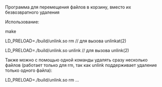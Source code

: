 Программа для перемещения файлов в корзину, вместо их безвозвратного удаления

Использование:

make

LD_PRELOAD=./build/unlink.so rm <filepath>        // для вызова unlinkat(2)

LD_PRELOAD=./build/unlink.so unlink <filepath>    // для вызова unlink(2)

Также можно с помощью одной команды удалять сразу несколько файлов (работает только для rm,
так как unlink поддерживает удаление только одного файла):

LD_PRELOAD=./build/unlink.so rm <filepath1> <filepath2> ...

